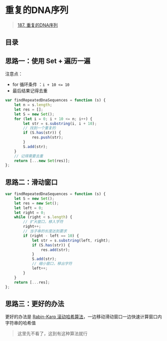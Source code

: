 
# 重复的DNA序列


> [187. 重复的DNA序列](https://leetcode.cn/problems/repeated-dna-sequences/)


## 目录
<!-- toc -->
 ## 思路一：使用 Set + 遍历一遍 

注意点：
- for 循环条件 ：`i + 10 <= 10`
- 最后结果记得去重

```javascript hl:13,8,5
var findRepeatedDnaSequences = function (s) {
    let n = s.length;
    let res = [];
    let S = new Set();
    for (let i = 0; i + 10 <= n; i++) {
        let str = s.substring(i, i + 10);
        // 找到一个重复的
        if (S.has(str)) {
            res.push(str);
        }
        S.add(str);
    }
    // 记得需要去重
    return [...new Set(res)];
};

```

## 思路二：滑动窗口

```javascript
var findRepeatedDnaSequences = function (s) {
    let S = new Set();
    let res = new Set();
    let left = 0;
    let right = 0;
    while (right < s.length) {
        // 扩大窗口，移入字符
        right++;
        // 当子串的长度达到要求
        if (right - left == 10) {
            let str = s.substring(left, right);
            if (S.has(str)) {
                res.add(str);
            }
            S.add(str);
            // 缩小窗口，移出字符
            left++;
        }
    }
    return [...res];
};
```

## 思路三：更好的办法

更好的办法是 [Rabin-Karp 滚动哈希算法](https://labuladong.online/algo/practice-in-action/rabinkarp/ "null")，一边移动滑动窗口一边快速计算窗口内字符串的哈希值

> 这里先不看了，这到有这种算法就行
